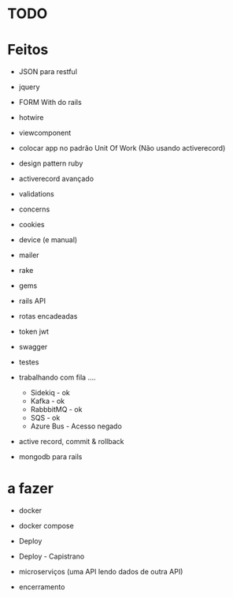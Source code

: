 # TODO

# Feitos
- JSON para restful
- jquery
- FORM With do rails
- hotwire
- viewcomponent
- colocar app no padrão Unit Of Work (Não usando activerecord)
- design pattern ruby
- activerecord avançado
- validations
- concerns
- cookies
- device (e manual)
- mailer
- rake
- gems
- rails API
- rotas encadeadas
- token jwt
- swagger
- testes
- trabalhando com fila .... 
  - Sidekiq - ok
  - Kafka - ok
  - RabbbitMQ - ok
  - SQS - ok
  - Azure Bus - Acesso negado

- active record, commit & rollback
- mongodb para rails

# a fazer
- docker
- docker compose

- Deploy
- Deploy - Capistrano

- microserviços (uma API lendo dados de outra API)
- encerramento
